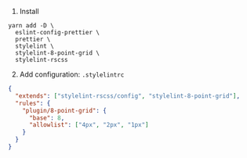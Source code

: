 1. Install

```
yarn add -D \
  eslint-config-prettier \
  prettier \
  stylelint \
  stylelint-8-point-grid \
  stylelint-rscss
```

2. Add configuration: `.stylelintrc`

```json
{
  "extends": ["stylelint-rscss/config", "stylelint-8-point-grid"],
  "rules": {
    "plugin/8-point-grid": {
      "base": 8,
      "allowlist": ["4px", "2px", "1px"]
    }
  }
}
```
